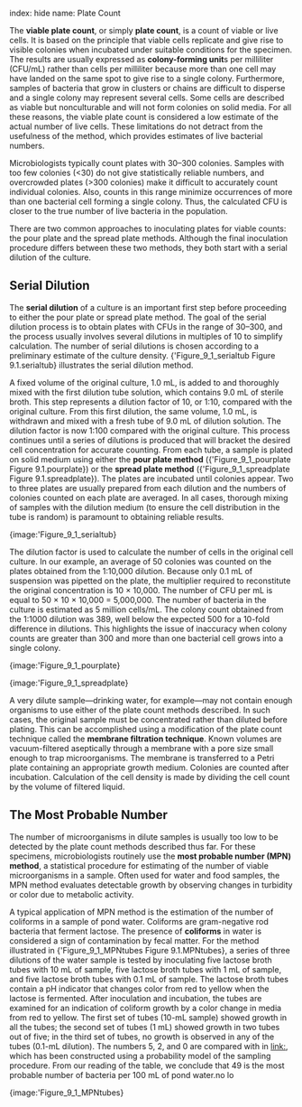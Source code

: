 index: hide
name: Plate Count

The  **viable plate count**, or simply  **plate count**, is a count of viable or live cells. It is based on the principle that viable cells replicate and give rise to visible colonies when incubated under suitable conditions for the specimen. The results are usually expressed as  **colony-forming unit**s per milliliter (CFU/mL) rather than cells per milliliter because more than one cell may have landed on the same spot to give rise to a single colony. Furthermore, samples of bacteria that grow in clusters or chains are difficult to disperse and a single colony may represent several cells. Some cells are described as viable but nonculturable and will not form colonies on solid media. For all these reasons, the viable plate count is considered a low estimate of the actual number of live cells. These limitations do not detract from the usefulness of the method, which provides estimates of live bacterial numbers.

Microbiologists typically count plates with 30–300 colonies. Samples with too few colonies (<30) do not give statistically reliable numbers, and overcrowded plates (>300 colonies) make it difficult to accurately count individual colonies. Also, counts in this range minimize occurrences of more than one bacterial cell forming a single colony. Thus, the calculated CFU is closer to the true number of live bacteria in the population.

There are two common approaches to inoculating plates for viable counts: the pour plate and the spread plate methods. Although the final inoculation procedure differs between these two methods, they both start with a serial dilution of the culture.

## Serial Dilution

The  **serial dilution** of a culture is an important first step before proceeding to either the pour plate or spread plate method. The goal of the serial dilution process is to obtain plates with CFUs in the range of 30–300, and the process usually involves several dilutions in multiples of 10 to simplify calculation. The number of serial dilutions is chosen according to a preliminary estimate of the culture density. {'Figure_9_1_serialtub Figure 9.1.serialtub} illustrates the serial dilution method.

A fixed volume of the original culture, 1.0 mL, is added to and thoroughly mixed with the first dilution tube solution, which contains 9.0 mL of sterile broth. This step represents a dilution factor of 10, or 1:10, compared with the original culture. From this first dilution, the same volume, 1.0 mL, is withdrawn and mixed with a fresh tube of 9.0 mL of dilution solution. The dilution factor is now 1:100 compared with the original culture. This process continues until a series of dilutions is produced that will bracket the desired cell concentration for accurate counting. From each tube, a sample is plated on solid medium using either the  **pour plate method** ({'Figure_9_1_pourplate Figure 9.1.pourplate}) or the  **spread plate method** ({'Figure_9_1_spreadplate Figure 9.1.spreadplate}). The plates are incubated until colonies appear. Two to three plates are usually prepared from each dilution and the numbers of colonies counted on each plate are averaged. In all cases, thorough mixing of samples with the dilution medium (to ensure the cell distribution in the tube is random) is paramount to obtaining reliable results.


{image:'Figure_9_1_serialtub}
        

The dilution factor is used to calculate the number of cells in the original cell culture. In our example, an average of 50 colonies was counted on the plates obtained from the 1:10,000 dilution. Because only 0.1 mL of suspension was pipetted on the plate, the multiplier required to reconstitute the original concentration is 10 × 10,000. The number of CFU per mL is equal to 50 × 10 × 10,000 = 5,000,000. The number of bacteria in the culture is estimated as 5 million cells/mL. The colony count obtained from the 1:1000 dilution was 389, well below the expected 500 for a 10-fold difference in dilutions. This highlights the issue of inaccuracy when colony counts are greater than 300 and more than one bacterial cell grows into a single colony.


{image:'Figure_9_1_pourplate}
        


{image:'Figure_9_1_spreadplate}
        

A very dilute sample—drinking water, for example—may not contain enough organisms to use either of the plate count methods described. In such cases, the original sample must be concentrated rather than diluted before plating. This can be accomplished using a modification of the plate count technique called the  **membrane filtration technique**. Known volumes are vacuum-filtered aseptically through a membrane with a pore size small enough to trap microorganisms. The membrane is transferred to a Petri plate containing an appropriate growth medium. Colonies are counted after incubation. Calculation of the cell density is made by dividing the cell count by the volume of filtered liquid.

## The Most Probable Number

The number of microorganisms in dilute samples is usually too low to be detected by the plate count methods described thus far. For these specimens, microbiologists routinely use the  **most probable number (MPN) method**, a statistical procedure for estimating of the number of viable microorganisms in a sample. Often used for water and food samples, the MPN method evaluates detectable growth by observing changes in turbidity or color due to metabolic activity.

A typical application of MPN method is the estimation of the number of coliforms in a sample of pond water. Coliforms are gram-negative rod bacteria that ferment lactose. The presence of  **coliforms** in water is considered a sign of contamination by fecal matter. For the method illustrated in {'Figure_9_1_MPNtubes Figure 9.1.MPNtubes}, a series of three dilutions of the water sample is tested by inoculating five lactose broth tubes with 10 mL of sample, five lactose broth tubes with 1 mL of sample, and five lactose broth tubes with 0.1 mL of sample. The lactose broth tubes contain a pH indicator that changes color from red to yellow when the lactose is fermented. After inoculation and incubation, the tubes are examined for an indication of coliform growth by a color change in media from red to yellow. The first set of tubes (10-mL sample) showed growth in all the tubes; the second set of tubes (1 mL) showed growth in two tubes out of five; in the third set of tubes, no growth is observed in any of the tubes (0.1-mL dilution). The numbers 5, 2, and 0 are compared with  in <link:>, which has been constructed using a probability model of the sampling procedure. From our reading of the table, we conclude that 49 is the most probable number of bacteria per 100 mL of pond water.no lo


{image:'Figure_9_1_MPNtubes}
        
